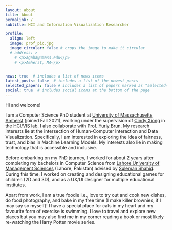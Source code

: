 ```yaml
---
layout: about
title: About
permalink: /
subtitle: HCI and Information Visualization Researcher

profile:
  align: left
  image: prof_pic.jpg
  image_circular: false # crops the image to make it circular
  # address: >
    # <p>agaba@umass.edu</p>
    # <p>Amherst, MA</p>


news: true  # includes a list of news items
latest_posts: false  # includes a list of the newest posts
selected_papers: false # includes a list of papers marked as "selected={true}"
social: true  # includes social icons at the bottom of the page
---
```


Hi and welcome!

I am a Computer Science PhD student at <a href='https://www.cics.umass.edu/'>University of Massachusetts Amherst</a> (joined Fall 2021), working under the supervision of <a href='https://cyxiong.com/'>Cindy Xiong</a> in the <a href='https://cyxiong.com/visualizaxiong-lab/'>HCI/VIS</a> lab. I also collaborate with <a href='https://people.cs.umass.edu/~brun/'>Prof. Yuriy Brun</a>.
My research interests lie at the intersection of Human-Computer Interaction and Data Visualization. Specifically, I am interested in exploring the idea of fairness, trust, and bias in Machine Learning Models. My interests also lie in making technology that is accessible and inclusive.

Before embarking on my PhD journey, I worked for about 2 years after completing my bachelors in Computer Science from <a href='https://lums.edu.pk/'>Lahore University of Management Sciences</a> (Lahore, Pakistan) advised by <a href='https://lums.edu.pk/lums_employee/4407'>Suleman Shahid</a>. During this time, I worked on creating and designing educational games for children (2D and 3D), and as a UX/UI designer for multiple educational institutes.

Apart from work, I am a true foodie i.e., love to try out and cook new dishes, do food photography, and bake in my free time (I make killer brownies, if I may say so myself)! I have a special place for cats in my heart and my favourite form of exercise is swimming. I love to travel and explore new places but you may also find me in my corner reading a book or most likely re-watching the Harry Potter movie series.

